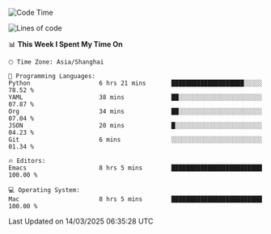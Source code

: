 <!--START_SECTION:waka-->
![Code Time](http://img.shields.io/badge/Code%20Time-2%2C574%20hrs%2015%20mins-blue)

![Lines of code](https://img.shields.io/badge/From%20Hello%20World%20I%27ve%20Written-335.3%20thousand%20lines%20of%20code-blue)

📊 **This Week I Spent My Time On** 

```text
🕑︎ Time Zone: Asia/Shanghai

💬 Programming Languages: 
Python                   6 hrs 21 mins       ████████████████████░░░░░   78.52 % 
YAML                     38 mins             ██░░░░░░░░░░░░░░░░░░░░░░░   07.87 % 
Org                      34 mins             ██░░░░░░░░░░░░░░░░░░░░░░░   07.04 % 
JSON                     20 mins             █░░░░░░░░░░░░░░░░░░░░░░░░   04.23 % 
Git                      6 mins              ░░░░░░░░░░░░░░░░░░░░░░░░░   01.34 % 

🔥 Editors: 
Emacs                    8 hrs 5 mins        █████████████████████████   100.00 % 

💻 Operating System: 
Mac                      8 hrs 5 mins        █████████████████████████   100.00 % 
```


 Last Updated on 14/03/2025 06:35:28 UTC
<!--END_SECTION:waka-->
